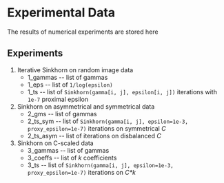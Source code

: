 # Experimental Data
The results of numerical experiments are stored here
## Experiments
1) Iterative Sinkhorn on random image data
    * 1_gammas -- list of gammas
    * 1_eps -- list of `1/log(epsilon)`
    * 1_ts -- list of `Sinkhorn(gamma[i, j], epsilon[i, j])` iterations with `1e-7` proximal epsilon
2) Sinkhorn on asymmetrical and symmetrical data
    * 2_gms -- list of gammas
    * 2\_ts\_sym -- list of `Sinkhorn(gamma[i, j], epsilon=1e-3, proxy_epsilon=1e-7)` iterations on symmetrical *C*
    * 2\_ts\_asym -- list of iterations on disbalanced *C* 
3) Sinkhorn on C-scaled data
    * 3_gammas -- list of gammas
    * 3\_coeffs -- list of *k* coefficients
    * 3\_ts -- list of `Sinkhorn(gamma[i, j], epsilon=1e-3, proxy_epsilon=1e-7)` iterations on *C\*k*
